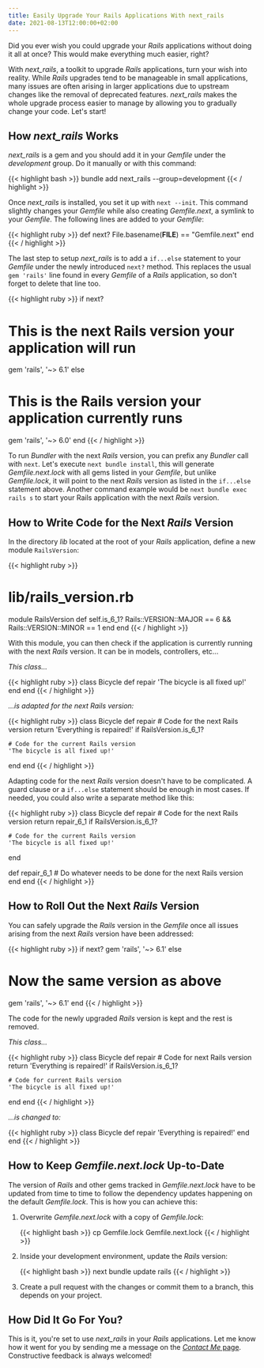 ```yaml
---
title: Easily Upgrade Your Rails Applications With next_rails
date: 2021-08-13T12:00:00+02:00
---
```


Did you ever wish you could upgrade your *Rails* applications without doing it
all at once? This would make everything much easier, right?

With *next_rails*, a toolkit to upgrade *Rails* applications, turn your wish
into reality. While *Rails* upgrades tend to be manageable in small
applications, many issues are often arising in larger applications due to
upstream changes like the removal of deprecated features. *next_rails* makes the
whole upgrade process easier to manage by allowing you to gradually change your
code. Let's start!

## How *next_rails* Works

*next_rails* is a gem and you should add it in your *Gemfile* under the
*development* group. Do it manually or with this command:

{{< highlight bash >}}
bundle add next_rails --group=development
{{< / highlight >}}

Once *next_rails* is installed, you set it up with `next --init`. This command
slightly changes your *Gemfile* while also creating *Gemfile.next*, a symlink to
your *Gemfile*. The following lines are added to your *Gemfile*:

{{< highlight ruby >}}
def next?
  File.basename(__FILE__) == "Gemfile.next"
end
{{< / highlight >}}

The last step to setup *next_rails* is to add a `if...else` statement to your
*Gemfile* under the newly introduced `next?` method. This replaces the usual
`gem 'rails'` line found in every *Gemfile* of a *Rails* application, so don't
forget to delete that line too.

<!-- markdownlint-disable -->
{{< highlight ruby >}}
if next?
  # This is the next Rails version your application will run
  gem 'rails', '~> 6.1'
else
  # This is the Rails version your application currently runs
  gem 'rails', '~> 6.0'
end
{{< / highlight >}}
<!-- markdownlint-enable -->

To run *Bundler* with the next *Rails* version, you can prefix any *Bundler*
call with `next`. Let's execute `next bundle install`, this will generate
*Gemfile.next.lock* with all gems listed in your *Gemfile*, but unlike
*Gemfile.lock*, it will point to the next *Rails* version as listed in the
`if...else` statement above. Another command example would be `next bundle exec
rails s` to start your Rails application with the next *Rails* version.

## How to Write Code for the Next *Rails* Version

In the directory *lib* located at the root of your *Rails* application, define a
new module `RailsVersion`:

<!-- markdownlint-disable -->
{{< highlight ruby >}}
# lib/rails_version.rb
module RailsVersion
  def self.is_6_1?
    Rails::VERSION::MAJOR == 6 && Rails::VERSION::MINOR == 1
  end
end
{{< / highlight >}}
<!-- markdownlint-enable -->

With this module, you can then check if the application is currently running
with the next *Rails* version. It can be in models, controllers, etc...

*This class...*

{{< highlight ruby >}}
class Bicycle
  def repair
    'The bicycle is all fixed up!'
  end
end
{{< / highlight >}}

*...is adapted for the next Rails version:*

{{< highlight ruby >}}
class Bicycle
  def repair
    # Code for the next Rails version
    return 'Everything is repaired!' if RailsVersion.is_6_1?

    # Code for the current Rails version
    'The bicycle is all fixed up!'
  end
end
{{< / highlight >}}

Adapting code for the next *Rails* version doesn't have to be complicated. A
guard clause or a `if...else` statement should be enough in most cases. If
needed, you could also write a separate method like this:

{{< highlight ruby >}}
class Bicycle
  def repair
    # Code for the next Rails version
    return repair_6_1 if RailsVersion.is_6_1?

    # Code for the current Rails version
    'The bicycle is all fixed up!'
  end

  def repair_6_1
    # Do whatever needs to be done for the next Rails version
  end
end
{{< / highlight >}}

## How to Roll Out the Next *Rails* Version

You can safely upgrade the *Rails* version in the *Gemfile* once all issues
arising from the next *Rails* version have been addressed:

<!-- markdownlint-disable -->
{{< highlight ruby >}}
if next?
  gem 'rails', '~> 6.1'
else
  # Now the same version as above
  gem 'rails', '~> 6.1'
end
{{< / highlight >}}
<!-- markdownlint-enable -->

The code for the newly upgraded *Rails* version is kept and the rest is removed.

*This class...*

{{< highlight ruby >}}
class Bicycle
  def repair
    # Code for next Rails version
    return 'Everything is repaired!' if RailsVersion.is_6_1?

    # Code for current Rails version
    'The bicycle is all fixed up!'
  end
end
{{< / highlight >}}

*...is changed to:*

{{< highlight ruby >}}
class Bicycle
  def repair
    'Everything is repaired!'
  end
end
{{< / highlight >}}

## How to Keep *Gemfile.next.lock* Up-to-Date

The version of *Rails* and other gems tracked in *Gemfile.next.lock* have to be
updated from time to time to follow the dependency updates happening on the
default *Gemfile.lock*. This is how you can achieve this:

1. Overwrite *Gemfile.next.lock* with a copy of *Gemfile.lock*:

   {{< highlight bash >}}
   cp Gemfile.lock Gemfile.next.lock
   {{< / highlight >}}

2. Inside your development environment, update the *Rails* version:

   {{< highlight bash >}}
   next bundle update rails
   {{< / highlight >}}

3. Create a pull request with the changes or commit them to a branch, this
   depends on your project.

## How Did It Go For You?

This is it, you're set to use *next_rails* in your *Rails* applications. Let me
know how it went for you by sending me a message on the [*Contact Me*
page](/contact-me/). Constructive feedback is always welcomed!
